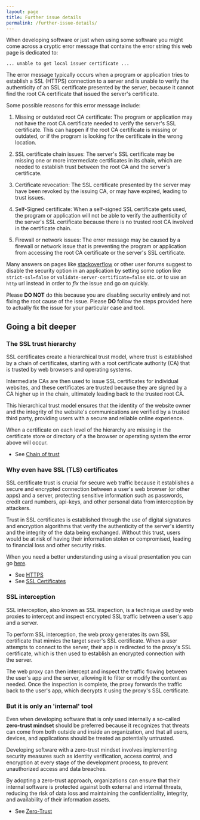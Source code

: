 ```yaml
---
layout: page
title: Further issue details
permalink: /further-issue-details/
---
```


When developing software or just when using some software you might come across a cryptic error message that contains the error string this web page is dedicated to:

```text
... unable to get local issuer certificate ...
```

The error message typically occurs when a program or application tries to establish a SSL (HTTPS) connection to a server and is unable to verify the authenticity of an SSL certificate presented by the server, because it cannot find the root CA certificate that issued the server's certificate.

Some possible reasons for this error message include:

1. Missing or outdated root CA certificate: The program or application may not have the root CA certificate needed to verify the server's SSL certificate. This can happen if the root CA certificate is missing or outdated, or if the program is looking for the certificate in the wrong location.

2. SSL certificate chain issues: The server's SSL certificate may be missing one or more intermediate certificates in its chain, which are needed to establish trust between the root CA and the server's certificate.

3. Certificate revocation: The SSL certificate presented by the server may have been revoked by the issuing CA, or may have expired, leading to trust issues.

4. Self-Signed certificate: When a self-signed SSL certificate gets used, the program or application will not be able to verify the authenticity of the server's SSL certificate because there is no trusted root CA involved in the certificate chain.

5. Firewall or network issues: The error message may be caused by a firewall or network issue that is preventing the program or application from accessing the root CA certificate or the server's SSL certificate.

Many answers on pages like [stackoverflow](https://stackoverflow.com) or other user forums suggest to disable the security option in an application by setting some option like `strict-ssl=false` or `validate-server-certificate=false` etc. or to use an `http` url instead in order to *fix* the issue and go on quickly.

Please **DO NOT** do this because you are disabling security entirely and not fixing the root cause of the issue. Please **DO** follow the steps provided here to actually fix the issue for your particular case and tool.

## Going a bit deeper

### The SSL trust hierarchy

SSL certificates create a hierarchical trust model, where trust is established by a chain of certificates, starting with a root certificate authority (CA) that is trusted by web browsers and operating systems.

Intermediate CAs are then used to issue SSL certificates for individual websites, and these certificates are trusted because they are signed by a CA higher up in the chain, ultimately leading back to the trusted root CA.

This hierarchical trust model ensures that the identity of the website owner and the integrity of the website's communications are verified by a trusted third party, providing users with a secure and reliable online experience.

When a certificate on each level of the hierarchy are missing in the certificate store or directory of a the browser or operating system the error above will occur.

- See [Chain of trust](https://en.wikipedia.org/wiki/Chain_of_trust)

### Why even have SSL (TLS) certificates

SSL certificate trust is crucial for secure web traffic because it establishes a secure and encrypted connection between a user's web browser (or other apps) and a server, protecting sensitive information such as passwords, credit card numbers, api-keys, and other personal data from interception by attackers.

Trust in SSL certificates is established through the use of digital signatures and encryption algorithms that verify the authenticity of the server's identity and the integrity of the data being exchanged. Without this trust, users would be at risk of having their information stolen or compromised, leading to financial loss and other security risks.

When you need a better understanding using a visual presentation you can go [here](https://howhttps.works/).

- See [HTTPS](https://en.wikipedia.org/wiki/HTTPS)
- See [SSL Certificates](https://en.wikipedia.org/wiki/Public_key_certificate)

### SSL interception

SSL interception, also known as SSL inspection, is a technique used by web proxies to intercept and inspect encrypted SSL traffic between a user's app and a server.

To perform SSL interception, the web proxy generates its own SSL certificate that mimics the target sever's SSL certificate. When a user attempts to connect to the server, their app is redirected to the proxy's SSL certificate, which is then used to establish an encrypted connection with the server.

The web proxy can then intercept and inspect the traffic flowing between the user's app and the server, allowing it to filter or modify the content as needed. Once the inspection is complete, the proxy forwards the traffic back to the user's app, which decrypts it using the proxy's SSL certificate.

### But it is only an 'internal' tool

Even when developing software that is only used internally a so-called **zero-trust mindset** should be preferred because it recognizes that threats can come from both outside and inside an organization, and that all users, devices, and applications should be treated as potentially untrusted.

Developing software with a zero-trust mindset involves implementing security measures such as identity verification, access control, and encryption at every stage of the development process, to prevent unauthorized access and data breaches.

By adopting a zero-trust approach, organizations can ensure that their internal software is protected against both external and internal threats, reducing the risk of data loss and maintaining the confidentiality, integrity, and availability of their information assets.

- See [Zero-Trust](https://en.wikipedia.org/wiki/Zero_trust_security_model)
